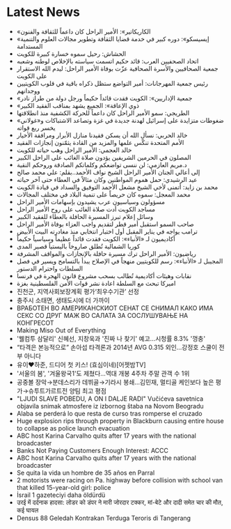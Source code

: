 # Latest News
-  «الكاريكاتير»: الأمير الراحل كان داعماً للثقافة والفنون
-  «إيسيسكو»: دوره كبير في خدمة قضايا الثقافة وتطوير مجالات العلوم والتنمية المستدامة
-  الحشاش: رحيل سموه خسارة كبيرة للكويت
-  اتحاد الصحفيين العرب: قائد حكيم اتسمت سياسته بالإخلاص لوطنه وشعبه
-  جمعية الصحافيين والأسرة الصحافية عزّت بوفاة الأمير الراحل: ليدم الله الاستقرار على الكويت
-  رئيس جمعية المهرجانات: أمير التواضع ستظل ذكراه باقية في قلوب الكويتيين ووجدانهم
-  «جمعية الإداريين»: الكويت فقدت قائداً حكيماً ورجل دولة من طراز نادر
-  «ذوي الإعاقة»: الجميع يشهد بمناقب الفقيد الكبير
-  الطريجي: سمو الأمير الراحل كان داعماً للحركة الكشفية منذ انطلاقتها
-  ضغوطات متزايدة على إسرائيل لهدنة جديدة في غزة وتصاعد الاشتباكات و«غولاني» يخسر ربع قواته
-  خالد الحربي: نسأل الله أن يسكن فقيدنا منازل الأبرار ومرافقة الأخيار
-  الأمم المتحدة تنكّس علمها والمزيد من القادة يثمّنون إنجازات الفقيد
-  خالد العجمي: الأمير الراحل وهب حياته للكويت
-  المصلون في الحرمين الشريفين يؤدون صلاة الغائب على الراحل الكبير
-  د.مريم العازمي: لن ننسى تواضعكم وكلماتكم الصادقة وروحكم النقية
-  إلى أعالي الجنان الأمير الراحل الشيخ نواف الأحمد..بقلم: علي محمد صالح
-  عيد الرشيدي: حمل هموم المواطنين وكان مثالاً في العطاء حتى آخر حياته
-  محمد بن زايد: أتمنى لأخي الشيخ مشعل الأحمد التوفيق والسداد في قيادة الكويت
-  محمد المعجل: سموه كان حريصاً على تنمية البلاد في مختلف المجالات
-  مسؤولون وسياسيون عرب يشيدون بإسهامات الأمير الراحل
-  مساجد الكويت أدت صلاة الغائب على روح الأمير الراحل
-  وسائل إعلام تبرز المسيرة الحافلة بالعطاء للفقيد الكبير
-  صاحب السمو استقبل أمير قطر لتقديم واجب العزاء بوفاة الأمير الراحل
-  ترامب يواجه في يناير المقبل أول اختبار انتخابي منذ مغادرته البيت الأبيض
-  أكاديميون لـ «الأنباء»: الكويت فقدت قائداً عظيماً وسياسياً حكيماً
-  كوريا الشمالية تُطلق صاروخاً باليستياً قصير المدى
-  رياضيون: الأمير الراحل ترك مسيرة حافلة بالإنجازات والمواقف المشرفة
-  المجيبل لـ «الأنباء»: رسم للكويتيين منهجاً في الإصلاح يبدأ بالتسامح ويسير في فصل السلطات واحترام الدستور
-  نقابات وهيئات أكاديمية تُطالب بسحب مشروع قانون الهجرة في فرنسا
-  اميركا تبحث مع السلطة اعادة نشر قوات الأمن الفلسطينية بغزة
-  진천군, 지역사회보장계획 평가‘최우수기관’ 선정
-  충주시 소태면, 생태도시에 더 가까이
-  ВРАБОТЕН ВО АМЕРИКАНСКИОТ СЕНАТ СЕ СНИМАЛ КАКО ИМА СЕКС СО ДРУГ МАЖ ВО САЛАТА ЗА СОСЛУШУВАЊЕ НА КОНГРЕСОТ
-  Making Miso Out of Everything
-  '웰컴투 삼달리' 신혜선, 지창욱과 '진짜 나 찾기' 예고…시청률 8.3% '껑충'
-  “타격은 본능적으로” 손아섭 타격론과 2014년 AVG 0.315 외인…강정호 스쿨이 전부 아니다
-  유이♥하준, 드디어 첫 키스! (효심이네)[어젯밤TV]
-  '서울의 봄', '겨울왕국1'도 제쳤다…역대 개봉 4주차 주말 관객 수 1위
-  공중볼 장악→분데스리가 데뷔골→기라시 봉쇄…김민재, 멀티골 케인보다 높은 평가→슈투트가르트전 양팀 최고 평점
-  "LJUDI SLAVE POBEDU, A ON I DALJE RADI" Vučićeva savetnica objavila snimak atmosfere iz izbornog štaba na Novom Beogradu
-  Alaba se perderá lo que resta de curso tras romperse el cruzado
-  Huge explosion rips through property in Blackburn causing entire house to collapse as police launch evacuation
-  ABC host Karina Carvalho quits after 17 years with the national broadcaster
-  Banks Not Paying Customers Enough Interest: ACCC
-  ABC host Karina Carvalho quits after 17 years with the national broadcaster
-  Se quita la vida un hombre de 35 años en Parral
-  2 motorists were racing on Pa. highway before collision with school van that killed 15-year-old girl: police
-  İsrail 1 gazeteciyi daha öldürdü
-  उरई में दर्दनाक हादसा: लोडर को डंपर ने मारी जोरदार टक्कर, मां-बेटे और दादी समेत चार की मौत, कई घायल
-  Densus 88 Geledah Kontrakan Terduga Teroris di Tangerang

